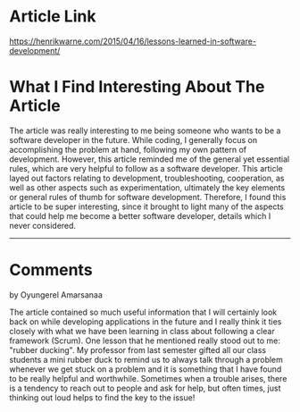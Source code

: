 # Article Link
https://henrikwarne.com/2015/04/16/lessons-learned-in-software-development/

# What I Find Interesting About The Article

The article was really interesting to me being someone who wants to be a software developer in the future. While coding, I generally focus on accomplishing the problem at hand, following my own pattern of development.  However, this article reminded me of the general yet essential rules, which are very helpful to follow as a software developer. This article layed out factors relating to development, troubleshooting, cooperation, as well as other aspects such as experimentation, ultimately the key elements or general rules of thumb for software development. Therefore, I found this article to be super interesting, since it brought to light many of the aspects that could help me become a better software developer, details which I never considered. 



***
# Comments

by Oyungerel Amarsanaa

The article contained so much useful information that I will certainly look back on while developing applications in the future and I really think it ties closely with what we have been learning in class about following a clear framework (Scrum). One lesson that he mentioned really stood out to me: "rubber ducking". My professor from last semester gifted all our class students a mini rubber duck to remind us to always talk through a problem whenever we get stuck on a problem and it is something that I have found to be really helpful and worthwhile. Sometimes when a trouble arises, there is a tendency to reach out to people and ask for help, but often times, just thinking out loud helps to find the key to the issue!